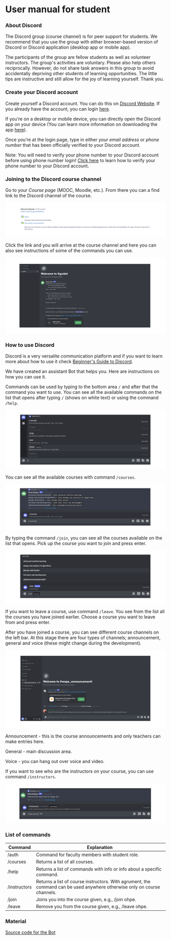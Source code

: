 # User manual for student

### About Discord

The Discord group (course channel) is for peer support for students. We recommend that you use the group with either browser-based version of Discord or Discord application (desktop app or mobile app).

The participants of the group are fellow students as well as volunteer instructors. The group's activities are voluntary. Please also help others reciprocally. However, do not share task answers in this group to avoid accidentally depriving other students of learning opportunities. The little tips are instructive and still allow for the joy of learning yourself. Thank you.

### Create your Discord account
Create yourself a Discord account. You can do this on [Discord Website](https://discord.com/). If you already have the account, you can login [here](https://discord.com/login).

If you’re on a desktop or mobile device, you can directly open the Discord app on your device (You can learn more information on downloading the app [here](https://support.discord.com/hc/en-us/articles/360033931551)).

Once you’re at the login page, type in either _your email address_ or _phone number_ that has been officially verified to your Discord account. 

Note: You will need to verify your phone number to your Discord account before using phone number login! [Click here](https://support.discord.com/hc/en-us/articles/360033931551) to learn how to verify your phone number to your Discord account.


### Joining to the Discord course channel

Go to your _Course page_ (MOOC, Moodle, etc.). From there you can a find link to the Discord channel of the course.

![Moodle link](./images/moodlelink.png)

Click the link and you will arrive at the course channel and here you can also see instructions of some of the commands you can use.

![Welcome](./images/welcome.png)

### How to use Discord

Discord is a very versalite communication platform and if you want to learn more about how to use it check [Beginner's Guide to Discord](https://support.discord.com/hc/en-us/articles/360045138571-Beginner-s-Guide-to-Discord#h_d33e3809-909b-4720-899d-db26c17bafa9).

We have created an assistant Bot that helps you. Here are instructions on how you can use it.

Commands can be used by typing to the bottom area `/` and after that the command you want to use. You can see all the available commands on the list that opens after typing `/` (shows on white text) or using the command `/help`.

![commands](./images/commands.png)

You can see all the available courses with command `/courses`.

![courses](./images/courses.png)

By typing the command `/join`, you can see all the courses available on the list that opens. Pick up the course you want to join and press enter.

![join](./images/join.png)

If you want to leave a course, use command `/leave`. You see from the list all the courses you have joined earlier. Choose a course you want to leave from and press enter.

After you have joined a course, you can see different course channels on the left bar. At this stage there are four types of channels; announcement, general and voice (these might change during the development).

![channels](./images/channels.png)

Announcement - this is the course announcements and only teachers can make entries here.

General - main discussion area.

Voice - you can hang out over voice and video.

If you want to see who are the instructors on your course, you can use command `/instructors`.

![instructors](./images/instructors.png)

### List of commands

Command | Explanation
--------|-----------
/auth | Command for faculty members with student role.
/courses | Returns a list of all courses.
/help | Returns a list of commands with info or info about a specific command.
/instructors | Returns a list of course instructors. With agrument, the command can be used anywhere otherwise only on course channels.
/join | Joins you into the course given, e.g., /join ohpe.
/leave | Remove you from the course given, e.g., /leave ohpe.

### Material

[Source code for the Bot](https://github.com/CS-DISCORD-BOT/cs-discord-bot)
